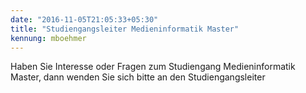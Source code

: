 ```yaml
---
date: "2016-11-05T21:05:33+05:30"
title: "Studiengangsleiter Medieninformatik Master"
kennung: mboehmer
---
```

Haben Sie Interesse oder Fragen zum Studiengang Medieninformatik Master, dann wenden Sie sich bitte an den Studiengangsleiter 
